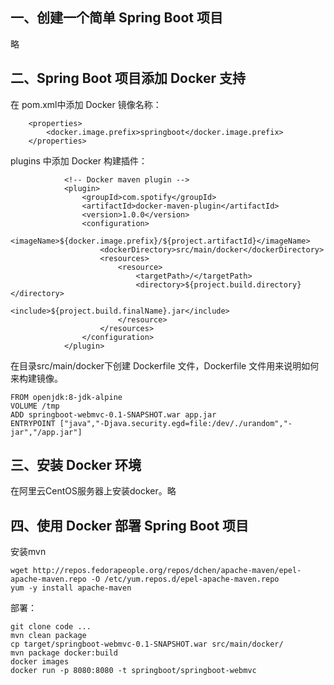 ## 一、创建一个简单 Spring Boot 项目
略

## 二、Spring Boot 项目添加 Docker 支持
在 pom.xml中添加 Docker 镜像名称：
```
    <properties>
        <docker.image.prefix>springboot</docker.image.prefix>
    </properties>
```
plugins 中添加 Docker 构建插件：
```
            <!-- Docker maven plugin -->
            <plugin>
                <groupId>com.spotify</groupId>
                <artifactId>docker-maven-plugin</artifactId>
                <version>1.0.0</version>
                <configuration>
                    <imageName>${docker.image.prefix}/${project.artifactId}</imageName>
                    <dockerDirectory>src/main/docker</dockerDirectory>
                    <resources>
                        <resource>
                            <targetPath>/</targetPath>
                            <directory>${project.build.directory}</directory>
                            <include>${project.build.finalName}.jar</include>
                        </resource>
                    </resources>
                </configuration>
            </plugin>
```
在目录src/main/docker下创建 Dockerfile 文件，Dockerfile 文件用来说明如何来构建镜像。
```
FROM openjdk:8-jdk-alpine
VOLUME /tmp
ADD springboot-webmvc-0.1-SNAPSHOT.war app.jar
ENTRYPOINT ["java","-Djava.security.egd=file:/dev/./urandom","-jar","/app.jar"]
```

## 三、安装 Docker 环境
在阿里云CentOS服务器上安装docker。略

## 四、使用 Docker 部署 Spring Boot 项目
安装mvn
```
wget http://repos.fedorapeople.org/repos/dchen/apache-maven/epel-apache-maven.repo -O /etc/yum.repos.d/epel-apache-maven.repo
yum -y install apache-maven
```
部署：
```
git clone code ...
mvn clean package
cp target/springboot-webmvc-0.1-SNAPSHOT.war src/main/docker/
mvn package docker:build
docker images
docker run -p 8080:8080 -t springboot/springboot-webmvc
```
